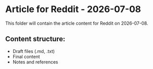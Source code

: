 # Article for Reddit - 2026-07-08

This folder will contain the article content for Reddit on 2026-07-08.

## Content structure:
- Draft files (.md, .txt)
- Final content
- Notes and references
